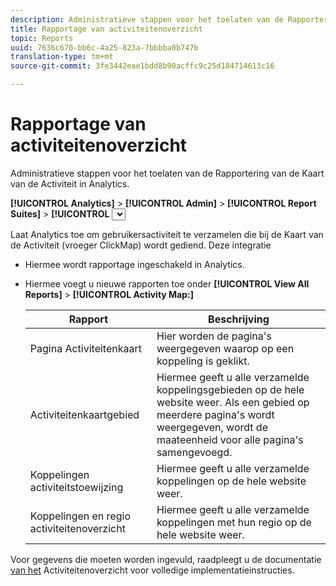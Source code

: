 ```yaml
---
description: Administratieve stappen voor het toelaten van de Rapportering van de Kaart van de Activiteit in Analytics.
title: Rapportage van activiteitenoverzicht
topic: Reports
uuid: 7636c670-bb6c-4a25-823a-7bbbba0b747b
translation-type: tm+mt
source-git-commit: 3fe3442eae1bdd8b90acffc9c25d184714613c16

---
```



# Rapportage van activiteitenoverzicht

Administratieve stappen voor het toelaten van de Rapportering van de Kaart van de Activiteit in Analytics.

**[!UICONTROL Analytics]** > **[!UICONTROL Admin]** > **[!UICONTROL Report Suites]** > **[!UICONTROL <select report suite>]** > **[!UICONTROL Edit Settings]** > **[!UICONTROL Activity Map]** > **[!UICONTROL Activity Map Reporting]**

Laat Analytics toe om gebruikersactiviteit te verzamelen die bij de Kaart van de Activiteit (vroeger ClickMap) wordt gediend. Deze integratie

* Hiermee wordt rapportage ingeschakeld in Analytics.
* Hiermee voegt u nieuwe rapporten toe onder **[!UICONTROL View All Reports]** > **[!UICONTROL Activity Map:]**

   | Rapport | Beschrijving |
   |---|---|
   | Pagina Activiteitenkaart | Hier worden de pagina&#39;s weergegeven waarop op een koppeling is geklikt. |
   | Activiteitenkaartgebied | Hiermee geeft u alle verzamelde koppelingsgebieden op de hele website weer. Als een gebied op meerdere pagina&#39;s wordt weergegeven, wordt de maateenheid voor alle pagina&#39;s samengevoegd. |
   | Koppelingen activiteitstoewijzing | Hiermee geeft u alle verzamelde koppelingen op de hele website weer. |
   | Koppelingen en regio activiteitenoverzicht | Hiermee geeft u alle verzamelde koppelingen met hun regio op de hele website weer. |

Voor gegevens die moeten worden ingevuld, raadpleegt u de documentatie [van het](https://docs.adobe.com/content/help/en/analytics/analyze/activity-map/activity-map.html) Activiteitenoverzicht voor volledige implementatieinstructies.
